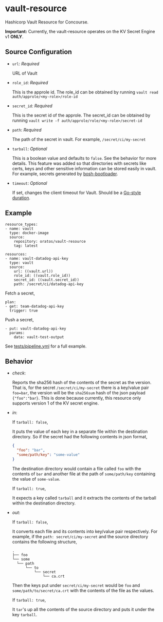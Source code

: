 # vault-resource
Hashicorp Vault Resource for Concourse.

**Important:** Currently, the vault-resource operates on the KV Secret Engine v1 **ONLY**.


## Source Configuration

- `url`: *Required*

   URL of Vault
- `role_id`: *Required*

   This is the approle id.
   The role_id can be obtained by running `vault read auth/approle/<my-role>/role-id`
- `secret_id`: *Required*

   This is the secret id of the approle.
   The secret_id can be obtained by running `vault write -f auth/approle/role/<my-role>/secret-id`
- `path`: *Required*

   The path of the secret in vault. For example, `/secret/ci/my-secret`
- `tarball`: *Optional*

   This is a boolean value and defaults to `false`. See the behavior for more details.
   This feature was added so that directories with secrets like certs, keys
   and other sensitive information can be stored easily in vault. For example,
   secrets generated by [bosh-bootloader][bosh-bootloader].
- `timeout`: *Optional*

   If set, changes the client timeout for Vault. Should be a [Go-style
   duration](https://golang.org/pkg/time/#ParseDuration).

## Example

```
resource_types:
- name: vault
  type: docker-image
  source:
    repository: oratos/vault-resource
    tag: latest

resources:
- name: vault-datadog-api-key
  type: vault
  source:
    url: ((vault.url))
    role_id: ((vault.role_id))
    secret_id: ((vault.secret_id))
    path: /secret/ci/datadog-api-key
```

Fetch a secret,

```
plan:
- get: team-datadog-api-key
  trigger: true
```

Push a secret,

```
- put: vault-datadog-api-key
  params:
    data: vault-test-output
```

See [tests/pipeline.yml][test-pipeline] for a full example.

## Behavior

- *check*:

  Reports the sha256 hash of the contents of the secret as the version. That
is, for the secret `/secret/ci/my-secret` there is a key/value pair `foo=bar`,
the version will be the `sha256sum` hash of the json payload `{"foo":"bar}`.
This is done because currently, this resource only supports version 1 of the
KV secret engine.

- *in*:

  If `tarball: false`,

  It puts the value of each key in a separate file within the destination
directory. So if the secret had the following contents in json format,
  ```json
  {
	"foo": "bar",
    "some/path/key": "some-value"
  }
  ```
  The destination directory would contain a file called `foo` with the
contents of `bar` and another file at the path of `some/path/key` containing
the value of `some-value`.

  If `tarball: true`,

  It expects a key called `tarball` and it extracts the contents of the
tarball within the destination directory.
- *out*:

  If `tarball: false`,

  It converts each file and its contents into key/value pair respectively. For
example, if the `path: secret/ci/my-secret` and the source directory contains
the following structure,

  ```
  .
  ├── foo
  └── some
    └── path
        └── to
            └── secret
                └── ca.crt
  ```
  Then the keys put under `secret/ci/my-secret` would be `foo` and
`some/path/to/secret/ca.crt` with the contents of the file as the values.

  If `tarball: true`,

  It `tar`'s up all the contents of the source directory and puts it under the
key `tarball`.

[bosh-bootloader]: https://github.com/cloudfoundry/bosh-bootloader#managing-state
[test-pipeline]: tests/pipeline.yml
